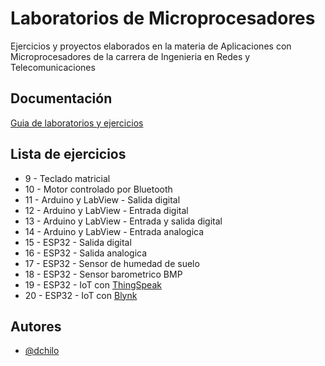 
# Laboratorios de Microprocesadores

Ejercicios y proyectos elaborados en la materia de Aplicaciones con Microprocesadores de la carrera de Ingenieria en Redes y Telecomunicaciones


## Documentación

[Guia de laboratorios y ejercicios](https://github.com/dchilo/microprocesadores/blob/main/Guia_de_laboratoria_y_Ejercicios.pdf)


## Lista de ejercicios

- 9 - Teclado matricial
- 10 - Motor controlado por Bluetooth
- 11 - Arduino y LabView - Salida digital
- 12 - Arduino y LabView - Entrada digital
- 13 - Arduino y LabView - Entrada y salida digital
- 14 - Arduino y LabView - Entrada analogica
- 15 - ESP32 - Salida digital
- 16 - ESP32 - Salida analogica
- 17 - ESP32 - Sensor de humedad de suelo
- 18 - ESP32 - Sensor barometrico BMP
- 19 - ESP32 - IoT con [ThingSpeak](https://thingspeak.com/)
- 20 - ESP32 - IoT con [Blynk](https://blynk.io/)



## Autores

- [@dchilo](https://github.com/dchilo)

